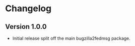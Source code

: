 # Changelog

<!-- Generate with git log --no-merges --pretty='format:- %s [%h](https://github.com/fedora-infra/bugzilla2fedmsg-schema/commit/%H>)' last-tag.. -->

## Version 1.0.0

- Initial release split off the main bugzilla2fedmsg package.
